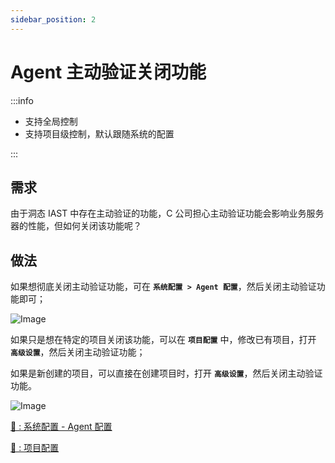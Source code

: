 ```yaml
---
sidebar_position: 2
---
```


# Agent 主动验证关闭功能

:::info

* 支持全局控制 
* 支持项目级控制，默认跟随系统的配置

:::

## 需求
由于洞态 IAST 中存在主动验证的功能，C 公司担心主动验证功能会影响业务服务器的性能，但如何关闭该功能呢？

## 做法 
如果想彻底关闭主动验证功能，可在 **`系统配置 > Agent 配置`**，然后关闭主动验证功能即可；

![Image](/img/docs/tutorial/zh_verify_close-01.png "")


如果只是想在特定的项目关闭该功能，可以在 **`项目配置`** 中，修改已有项目，打开 **`高级设置`**，然后关闭主动验证功能；

如果是新创建的项目，可以直接在创建项目时，打开 **`高级设置`**，然后关闭主动验证功能。

![Image](/img/docs/tutorial/zh_verify_close-02.png "")

[🔗 : 系统配置 - Agent 配置](../operation/server-configuration#agent-配置)

[🔗 : 项目配置](../operation/application-management#新建项目)
